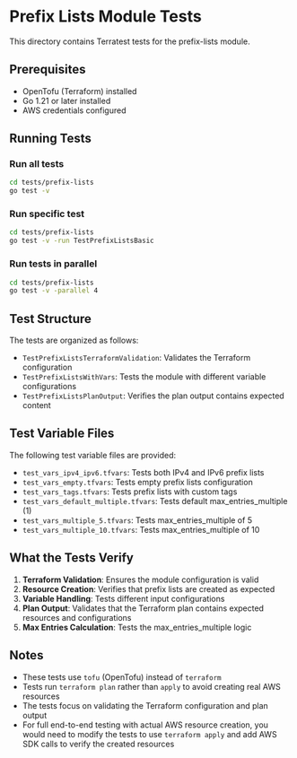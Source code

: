 # Prefix Lists Module Tests

This directory contains Terratest tests for the prefix-lists module.

## Prerequisites

- OpenTofu (Terraform) installed
- Go 1.21 or later installed
- AWS credentials configured

## Running Tests

### Run all tests
```bash
cd tests/prefix-lists
go test -v
```

### Run specific test
```bash
cd tests/prefix-lists
go test -v -run TestPrefixListsBasic
```

### Run tests in parallel
```bash
cd tests/prefix-lists
go test -v -parallel 4
```

## Test Structure

The tests are organized as follows:

- `TestPrefixListsTerraformValidation`: Validates the Terraform configuration
- `TestPrefixListsWithVars`: Tests the module with different variable configurations
- `TestPrefixListsPlanOutput`: Verifies the plan output contains expected content

## Test Variable Files

The following test variable files are provided:

- `test_vars_ipv4_ipv6.tfvars`: Tests both IPv4 and IPv6 prefix lists
- `test_vars_empty.tfvars`: Tests empty prefix lists configuration
- `test_vars_tags.tfvars`: Tests prefix lists with custom tags
- `test_vars_default_multiple.tfvars`: Tests default max_entries_multiple (1)
- `test_vars_multiple_5.tfvars`: Tests max_entries_multiple of 5
- `test_vars_multiple_10.tfvars`: Tests max_entries_multiple of 10

## What the Tests Verify

1. **Terraform Validation**: Ensures the module configuration is valid
2. **Resource Creation**: Verifies that prefix lists are created as expected
3. **Variable Handling**: Tests different input configurations
4. **Plan Output**: Validates that the Terraform plan contains expected resources and configurations
5. **Max Entries Calculation**: Tests the max_entries_multiple logic

## Notes

- These tests use `tofu` (OpenTofu) instead of `terraform`
- Tests run `terraform plan` rather than `apply` to avoid creating real AWS resources
- The tests focus on validating the Terraform configuration and plan output
- For full end-to-end testing with actual AWS resource creation, you would need to modify the tests to use `terraform apply` and add AWS SDK calls to verify the created resources